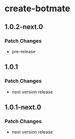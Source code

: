 # create-botmate

## 1.0.2-next.0

### Patch Changes

- pre-release

## 1.0.1

### Patch Changes

- next version release

## 1.0.1-next.0

### Patch Changes

- next version release
